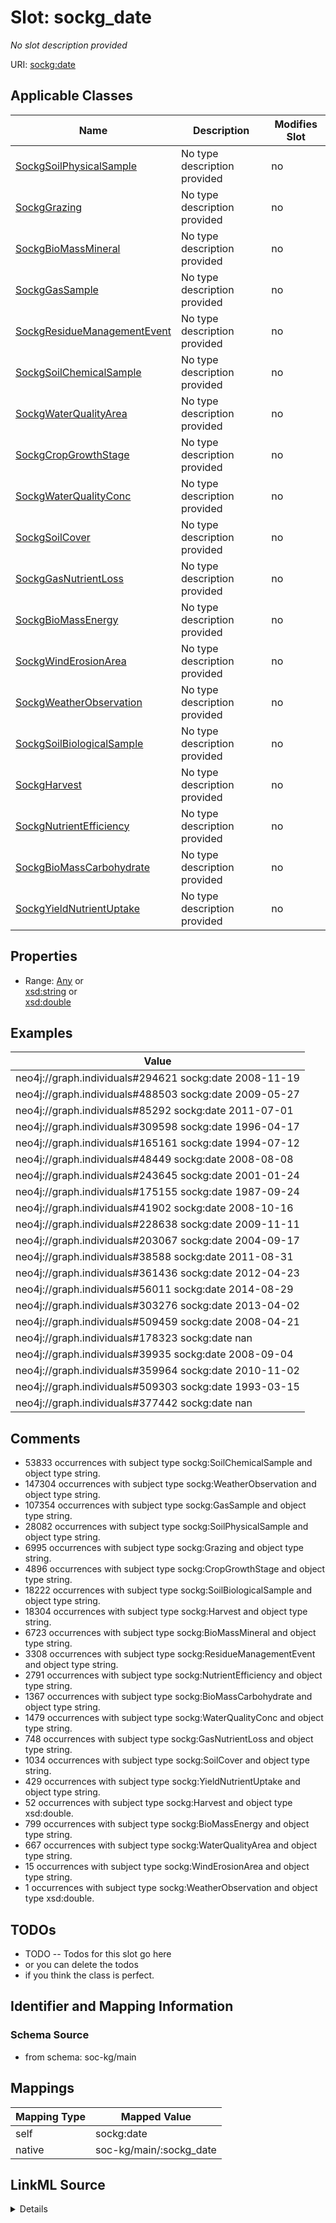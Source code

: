 

# Slot: sockg_date


_No slot description provided_





URI: [sockg:date](http://www.semanticweb.org/sockg/ontologies/2024/0/soil-carbon-ontology/date)



<!-- no inheritance hierarchy -->





## Applicable Classes

| Name | Description | Modifies Slot |
| --- | --- | --- |
| [SockgSoilPhysicalSample](../classes/SockgSoilPhysicalSample.md) | No type description provided |  no  |
| [SockgGrazing](../classes/SockgGrazing.md) | No type description provided |  no  |
| [SockgBioMassMineral](../classes/SockgBioMassMineral.md) | No type description provided |  no  |
| [SockgGasSample](../classes/SockgGasSample.md) | No type description provided |  no  |
| [SockgResidueManagementEvent](../classes/SockgResidueManagementEvent.md) | No type description provided |  no  |
| [SockgSoilChemicalSample](../classes/SockgSoilChemicalSample.md) | No type description provided |  no  |
| [SockgWaterQualityArea](../classes/SockgWaterQualityArea.md) | No type description provided |  no  |
| [SockgCropGrowthStage](../classes/SockgCropGrowthStage.md) | No type description provided |  no  |
| [SockgWaterQualityConc](../classes/SockgWaterQualityConc.md) | No type description provided |  no  |
| [SockgSoilCover](../classes/SockgSoilCover.md) | No type description provided |  no  |
| [SockgGasNutrientLoss](../classes/SockgGasNutrientLoss.md) | No type description provided |  no  |
| [SockgBioMassEnergy](../classes/SockgBioMassEnergy.md) | No type description provided |  no  |
| [SockgWindErosionArea](../classes/SockgWindErosionArea.md) | No type description provided |  no  |
| [SockgWeatherObservation](../classes/SockgWeatherObservation.md) | No type description provided |  no  |
| [SockgSoilBiologicalSample](../classes/SockgSoilBiologicalSample.md) | No type description provided |  no  |
| [SockgHarvest](../classes/SockgHarvest.md) | No type description provided |  no  |
| [SockgNutrientEfficiency](../classes/SockgNutrientEfficiency.md) | No type description provided |  no  |
| [SockgBioMassCarbohydrate](../classes/SockgBioMassCarbohydrate.md) | No type description provided |  no  |
| [SockgYieldNutrientUptake](../classes/SockgYieldNutrientUptake.md) | No type description provided |  no  |







## Properties

* Range: [Any](../classes/Any.md)&nbsp;or&nbsp;<br />[xsd:string](http://www.w3.org/2001/XMLSchema#string)&nbsp;or&nbsp;<br />[xsd:double](http://www.w3.org/2001/XMLSchema#double)






## Examples

| Value |
| --- |
| neo4j://graph.individuals#294621 sockg:date 2008-11-19 |
| neo4j://graph.individuals#488503 sockg:date 2009-05-27 |
| neo4j://graph.individuals#85292 sockg:date 2011-07-01 |
| neo4j://graph.individuals#309598 sockg:date 1996-04-17 |
| neo4j://graph.individuals#165161 sockg:date 1994-07-12 |
| neo4j://graph.individuals#48449 sockg:date 2008-08-08 |
| neo4j://graph.individuals#243645 sockg:date 2001-01-24 |
| neo4j://graph.individuals#175155 sockg:date 1987-09-24 |
| neo4j://graph.individuals#41902 sockg:date 2008-10-16 |
| neo4j://graph.individuals#228638 sockg:date 2009-11-11 |
| neo4j://graph.individuals#203067 sockg:date 2004-09-17 |
| neo4j://graph.individuals#38588 sockg:date 2011-08-31 |
| neo4j://graph.individuals#361436 sockg:date 2012-04-23 |
| neo4j://graph.individuals#56011 sockg:date 2014-08-29 |
| neo4j://graph.individuals#303276 sockg:date 2013-04-02 |
| neo4j://graph.individuals#509459 sockg:date 2008-04-21 |
| neo4j://graph.individuals#178323 sockg:date nan |
| neo4j://graph.individuals#39935 sockg:date 2008-09-04 |
| neo4j://graph.individuals#359964 sockg:date 2010-11-02 |
| neo4j://graph.individuals#509303 sockg:date 1993-03-15 |
| neo4j://graph.individuals#377442 sockg:date nan |

## Comments

* 53833 occurrences with subject type sockg:SoilChemicalSample and object type string.
* 147304 occurrences with subject type sockg:WeatherObservation and object type string.
* 107354 occurrences with subject type sockg:GasSample and object type string.
* 28082 occurrences with subject type sockg:SoilPhysicalSample and object type string.
* 6995 occurrences with subject type sockg:Grazing and object type string.
* 4896 occurrences with subject type sockg:CropGrowthStage and object type string.
* 18222 occurrences with subject type sockg:SoilBiologicalSample and object type string.
* 18304 occurrences with subject type sockg:Harvest and object type string.
* 6723 occurrences with subject type sockg:BioMassMineral and object type string.
* 3308 occurrences with subject type sockg:ResidueManagementEvent and object type string.
* 2791 occurrences with subject type sockg:NutrientEfficiency and object type string.
* 1367 occurrences with subject type sockg:BioMassCarbohydrate and object type string.
* 1479 occurrences with subject type sockg:WaterQualityConc and object type string.
* 748 occurrences with subject type sockg:GasNutrientLoss and object type string.
* 1034 occurrences with subject type sockg:SoilCover and object type string.
* 429 occurrences with subject type sockg:YieldNutrientUptake and object type string.
* 52 occurrences with subject type sockg:Harvest and object type xsd:double.
* 799 occurrences with subject type sockg:BioMassEnergy and object type string.
* 667 occurrences with subject type sockg:WaterQualityArea and object type string.
* 15 occurrences with subject type sockg:WindErosionArea and object type string.
* 1 occurrences with subject type sockg:WeatherObservation and object type xsd:double.

## TODOs

* TODO -- Todos for this slot go here
* or you can delete the todos
* if you think the class is perfect.

## Identifier and Mapping Information







### Schema Source


* from schema: soc-kg/main




## Mappings

| Mapping Type | Mapped Value |
| ---  | ---  |
| self | sockg:date |
| native | soc-kg/main/:sockg_date |




## LinkML Source

<details>
```yaml
name: sockg_date
description: No slot description provided
todos:
- TODO -- Todos for this slot go here
- or you can delete the todos
- if you think the class is perfect.
comments:
- 53833 occurrences with subject type sockg:SoilChemicalSample and object type string.
- 147304 occurrences with subject type sockg:WeatherObservation and object type string.
- 107354 occurrences with subject type sockg:GasSample and object type string.
- 28082 occurrences with subject type sockg:SoilPhysicalSample and object type string.
- 6995 occurrences with subject type sockg:Grazing and object type string.
- 4896 occurrences with subject type sockg:CropGrowthStage and object type string.
- 18222 occurrences with subject type sockg:SoilBiologicalSample and object type string.
- 18304 occurrences with subject type sockg:Harvest and object type string.
- 6723 occurrences with subject type sockg:BioMassMineral and object type string.
- 3308 occurrences with subject type sockg:ResidueManagementEvent and object type
  string.
- 2791 occurrences with subject type sockg:NutrientEfficiency and object type string.
- 1367 occurrences with subject type sockg:BioMassCarbohydrate and object type string.
- 1479 occurrences with subject type sockg:WaterQualityConc and object type string.
- 748 occurrences with subject type sockg:GasNutrientLoss and object type string.
- 1034 occurrences with subject type sockg:SoilCover and object type string.
- 429 occurrences with subject type sockg:YieldNutrientUptake and object type string.
- 52 occurrences with subject type sockg:Harvest and object type xsd:double.
- 799 occurrences with subject type sockg:BioMassEnergy and object type string.
- 667 occurrences with subject type sockg:WaterQualityArea and object type string.
- 15 occurrences with subject type sockg:WindErosionArea and object type string.
- 1 occurrences with subject type sockg:WeatherObservation and object type xsd:double.
examples:
- value: neo4j://graph.individuals#294621 sockg:date 2008-11-19
- value: neo4j://graph.individuals#488503 sockg:date 2009-05-27
- value: neo4j://graph.individuals#85292 sockg:date 2011-07-01
- value: neo4j://graph.individuals#309598 sockg:date 1996-04-17
- value: neo4j://graph.individuals#165161 sockg:date 1994-07-12
- value: neo4j://graph.individuals#48449 sockg:date 2008-08-08
- value: neo4j://graph.individuals#243645 sockg:date 2001-01-24
- value: neo4j://graph.individuals#175155 sockg:date 1987-09-24
- value: neo4j://graph.individuals#41902 sockg:date 2008-10-16
- value: neo4j://graph.individuals#228638 sockg:date 2009-11-11
- value: neo4j://graph.individuals#203067 sockg:date 2004-09-17
- value: neo4j://graph.individuals#38588 sockg:date 2011-08-31
- value: neo4j://graph.individuals#361436 sockg:date 2012-04-23
- value: neo4j://graph.individuals#56011 sockg:date 2014-08-29
- value: neo4j://graph.individuals#303276 sockg:date 2013-04-02
- value: neo4j://graph.individuals#509459 sockg:date 2008-04-21
- value: neo4j://graph.individuals#178323 sockg:date nan
- value: neo4j://graph.individuals#39935 sockg:date 2008-09-04
- value: neo4j://graph.individuals#359964 sockg:date 2010-11-02
- value: neo4j://graph.individuals#509303 sockg:date 1993-03-15
- value: neo4j://graph.individuals#377442 sockg:date nan
from_schema: soc-kg/main
rank: 1000
slot_uri: sockg:date
alias: sockg_date
domain_of:
- sockg_BioMassCarbohydrate
- sockg_BioMassEnergy
- sockg_BioMassMineral
- sockg_CropGrowthStage
- sockg_GasNutrientLoss
- sockg_GasSample
- sockg_Grazing
- sockg_Harvest
- sockg_NutrientEfficiency
- sockg_ResidueManagementEvent
- sockg_SoilBiologicalSample
- sockg_SoilChemicalSample
- sockg_SoilCover
- sockg_SoilPhysicalSample
- sockg_WaterQualityArea
- sockg_WaterQualityConc
- sockg_WeatherObservation
- sockg_WindErosionArea
- sockg_YieldNutrientUptake
range: Any
any_of:
- range: string
- range: double

```
</details>